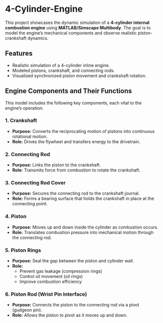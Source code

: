 # 4-Cylinder-Engine

This project showcases the dynamic simulation of a **4-cylinder internal combustion engine** using **MATLAB/Simscape Multibody**. The goal is to model the engine’s mechanical components and observe realistic piston-crankshaft dynamics.

## Features

- Realistic simulation of a 4-cylinder inline engine.
- Modeled pistons, crankshaft, and connecting rods.
- Visualized synchronized piston movement and crankshaft rotation.

## Engine Components and Their Functions

This model includes the following key components, each vital to the engine’s operation:

### 1. Crankshaft
- **Purpose:** Converts the reciprocating motion of pistons into continuous rotational motion.
- **Role:** Drives the flywheel and transfers energy to the drivetrain.

### 2. Connecting Rod
- **Purpose:** Links the piston to the crankshaft.
- **Role:** Transmits force from combustion to rotate the crankshaft.

### 3. Connecting Rod Cover
- **Purpose:** Secures the connecting rod to the crankshaft journal.
- **Role:** Forms a bearing surface that holds the crankshaft in place at the connecting point.

### 4. Piston
- **Purpose:** Moves up and down inside the cylinder as combustion occurs.
- **Role:** Translates combustion pressure into mechanical motion through the connecting rod.

### 5. Piston Rings
- **Purpose:** Seal the gap between the piston and cylinder wall.
- **Role:** 
  - Prevent gas leakage (compression rings)
  - Control oil movement (oil rings)
  - Improve combustion efficiency

### 6. Piston Rod (Wrist Pin Interface)
- **Purpose:** Connects the piston to the connecting rod via a pivot (gudgeon pin).
- **Role:** Allows the piston to pivot as it moves up and down.

